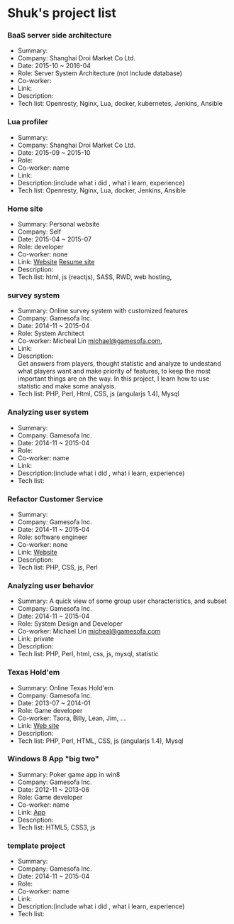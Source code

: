 # Shuk's project list 

### BaaS server side architecture ###
- Summary:
- Company: Shanghai Droi Market Co Ltd.
- Date: 2015-10 ~ 2016-04
- Role: Server System Architecture (not include database)
- Co-worker: 
- Link:
- Description:
- Tech list: Openresty, Nginx, Lua, docker, kubernetes, Jenkins, Ansible

### Lua profiler ###
- Summary:
- Company: Shanghai Droi Market Co Ltd.
- Date: 2015-09 ~ 2015-10
- Role:
- Co-worker: name <mail>
- Link:
- Description:(include what i did , what i learn, experience) 
- Tech list: Openresty, Nginx, Lua, docker, Jenkins, Ansible

### Home site ###
- Summary: Personal website
- Company: Self
- Date: 2015-04 ~ 2015-07
- Role: developer
- Co-worker: none
- Link: [Website](http://shuk.info/) [Resume site](http://shuk.info/resume.html)
- Description:
- Tech list: html, js (reactjs), SASS, RWD, web hosting,

### survey system ###
- Summary: Online survey system with customized features  
- Company: Gamesofa Inc.
- Date: 2014-11 ~ 2015-04
- Role: System Architect
- Co-worker: Micheal Lin <michael@gamesofa.com>,
- Link: 
- Description:  
Get answers from players, thought statistic and analyze to undestand what players want and make priority of features, to keep the most important things are on the way. In this project, I learn how to use statistic and make some analysis.
- Tech list: PHP, Perl, Html, CSS, js (angularjs 1.4), Mysql

### Analyzing user system ###
- Summary:
- Company: Gamesofa Inc.
- Date: 2014-11 ~ 2015-04
- Role:
- Co-worker: name <mail>
- Link:
- Description:(include what i did , what i learn, experience) 
- Tech list: 

### Refactor Customer Service ###
- Summary:
- Company: Gamesofa Inc.
- Date: 2014-11 ~ 2015-04
- Role: software engineer
- Co-worker: none
- Link: [Website](http://www.gamesofa.com/index/?op=report)
- Description: 
- Tech list: PHP, CSS, js, Perl

### Analyzing user behavior ###
- Summary: A quick view of some group user characteristics, and subset
- Company: Gamesofa Inc.
- Date: 2014-11 ~ 2015-04
- Role: System Design and Developer
- Co-worker: Michael Lin <micheal@gamesofa.com>
- Link: private
- Description:
- Tech list: PHP, Perl, html, css, js, mysql, statistic

### Texas Hold'em ###
- Summary: Online Texas Hold'em 
- Company: Gamesofa Inc.
- Date: 2013-07 ~ 2014-01
- Role: Game developer
- Co-worker: Taora, Billy, Lean, Jim, ... 
- Link: [Web site](http://www.gamesofa.com/texas9/)
- Description: 
- Tech list: PHP, Perl, HTML, CSS, js (angularjs 1.4), Mysql

### Windows 8 App "big two" ###
- Summary: Poker game app in win8
- Company: Gamesofa Inc.
- Date: 2012-11 ~ 2013-06
- Role: Game developer
- Co-worker: name <mail>
- Link: [App](https://www.microsoft.com/en-us/store/apps/%E7%A5%9E%E4%BE%86%E4%B9%9F%E5%A4%A7%E8%80%812/9wzdncrdpm5w)
- Description:
- Tech list: HTML5, CSS3, js




### template project ###
- Summary:
- Company: Gamesofa Inc.
- Date: 2014-11 ~ 2015-04
- Role:
- Co-worker: name <mail>
- Link:
- Description:(include what i did , what i learn, experience) 
- Tech list: 
